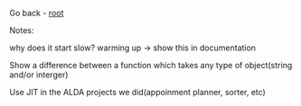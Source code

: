 
Go back - [root](../)

Notes:


why does it start slow? warming up -> show this in documentation

Show a difference between a function which takes any type of object(string and/or interger)

Use JIT in the ALDA projects we did(appoinment planner, sorter, etc)
